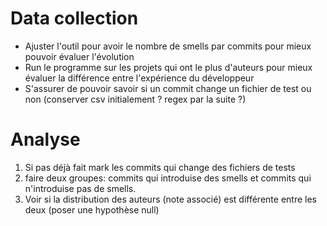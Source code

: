 # Data collection
- Ajuster l'outil pour avoir le nombre de smells par commits pour mieux pouvoir évaluer l'évolution
- Run le programme sur les projets qui ont le plus d'auteurs pour mieux évaluer la différence entre l'expérience du développeur
- S'assurer de pouvoir savoir si un commit change un fichier de test ou non (conserver csv initialement ? regex par la suite ?)

# Analyse
1. Si pas déjà fait mark les commits qui change des fichiers de tests
2. faire deux groupes: commits qui introduise des smells et commits qui n'introduise pas de smells.
3. Voir si la distribution des auteurs (note associé) est différente entre les deux (poser une hypothèse null)
